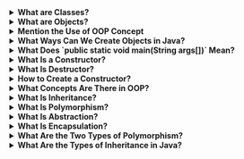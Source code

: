 
<details>
  <summary><strong>What are Classes?</strong></summary>
  <br>
  <p style="background-color: #f2f2f2; margin-left: 20px;">In Java, a class is a blueprint or template for creating objects. It defines a data structure along with methods to operate on that data. Classes encapsulate the behavior and properties that objects of a certain type should have.</p>
</details>

<details>
  <summary><strong>What are Objects?</strong></summary>
  <br>
  <p style="background-color: #f2f2f2; margin-left: 20px;">Objects are instances of classes. They represent real-world entities and are created based on the structure defined by a class. Objects encapsulate data and the methods that operate on that data.</p>
</details>

<details>
  <summary><strong>Mention the Use of OOP Concept</strong></summary>
  <br>
  <p style="background-color: #f2f2f2; margin-left: 20px;">Object-Oriented Programming (OOP) is a programming paradigm that organizes code into objects. The use of OOP provides benefits such as code reusability, modularity, and the ability to model real-world entities more effectively through classes and objects.</p>
</details>

<details>
  <summary><strong>What Ways Can We Create Objects in Java?</strong></summary>
  <br>
  <p style="background-color: #f2f2f2; margin-left: 20px;">Objects in Java can be created in multiple ways:
    <ul>
      <li>Using the `new` keyword with a constructor.</li>
      <li>Using a static factory method.</li>
      <li>Using reflection.</li>
      <li>Using object cloning.</li>
    </ul>
  </p>
  <p style="background-color: #f2f2f2; margin-left: 20px;">Example using the `new` keyword with a constructor:</p>
  
  ```java
  class MyClass {
      // Constructor
      public MyClass() {
          // Constructor logic goes here
      }
  }
  
  // Creating an object
  MyClass myObject = new MyClass();
  ```
</details>

<details>
  <summary><strong>What Does `public static void main(String args[])` Mean?</strong></summary>
  <br>
  <p style="background-color: #f2f2f2; margin-left: 20px;">It is the entry point for Java applications. The `public static void main(String args[])` is a special method where the Java Virtual Machine (JVM) starts the execution of the program. It is mandatory in a standalone Java application.</p>
  <p style="background-color: #f2f2f2; margin-left: 20px;">Example:</p>
  
  ```java
  public class MainClass {
      public static void main(String args[]) {
          // Application logic goes here
      }
  }
  ```
</details>

<details>
  <summary><strong>What Is a Constructor?</strong></summary>
  <br>
  <p style="background-color: #f2f2f2; margin-left: 20px;">A constructor is a special method in a class that is invoked when an object of the class is created. It initializes the object's state and is used to perform tasks like allocating memory and setting default values. Constructors play a crucial role in the instantiation process of objects.</p>
  <p style="background-color: #f2f2f2; margin-left: 20px;">Example:</p>
  
  ```java
  public class MyClass {
      // Default constructor
      public MyClass() {
          // Constructor logic goes here
      }
  
      // Parameterized constructor
      public MyClass(int value) {
          // Constructor logic with a parameter
      }
  }
  
  // Creating objects
  MyClass obj1 = new MyClass();          // Using the default constructor
  MyClass obj2 = new MyClass(10);        // Using the parameterized constructor
  ```
</details>

<details>
  <summary><strong>What Is Destructor?</strong></summary>
  <br>
  <p style="background-color: #f2f2f2; margin-left: 20px;">Unlike some other programming languages, Java does not have explicit destructors. Instead, Java relies on automatic garbage collection to reclaim memory occupied by objects that are no longer reachable or in use.</p>
</details>

<details>
  <summary><strong>How to Create a Constructor?</strong></summary>
  <br>
  <p style="background-color: #f2f2f2; margin-left: 20px;">A constructor is created within a class by defining a method with the same name as the class. It does not have a return type, and it can take parameters for initializing the object's state. Here's an example:</p>
  
  ```java
  public class MyClass {
      public MyClass() {
          // Constructor logic goes here
      }
  }
  ```
</details>

<details>
  <summary><strong>What Concepts Are There in OOP?</strong></summary>
  <br>
  <p style="background-color: #f2f2f2; margin-left: 20px;">Key concepts in Object-Oriented Programming include:
    <ul>
      <li><strong>Classes and Objects:</strong> The basic building blocks of OOP.</li>
      <li><strong>Inheritance:</strong> A mechanism where a class can inherit properties and behaviors from another class.</li>
      <li><strong>Polymorphism:</strong> The ability of objects to take on multiple forms, achieved through method overloading and overriding.</li>
      <li><strong>Abstraction:</strong> The process of hiding complex implementation details and exposing only essential features.</li>
      <li><strong>Encapsulation:</strong> The bundling of data (attributes) and methods (functions) into a single unit known as a class.</li>
    </ul>
  </p>
</details>

<details>
  <summary><strong>What Is Inheritance?</strong></summary>
  <br>
  <p style="background-color: #f2f2f2; margin-left: 20px;">Inheritance is a fundamental concept in OOP where a class (subclass or derived class) inherits the properties and behaviors of another class (superclass or base class). It promotes code reusability and establishes an "is-a" relationship between classes.</p>
  <p style="background-color: #f2f2f2; margin-left: 20px;">Example:</p>
  
  ```java
  // Superclass
  class Animal {
      void eat() {
          System.out.println("Animal is eating.");
      }
  }
  
  // Subclass inheriting from Animal
  class Dog extends Animal {
      void bark() {
          System.out.println("Dog is barking.");
      }
  }
  
  // Creating objects
  Animal myAnimal = new Animal();
  Dog myDog = new Dog();
  
  // Accessing inherited methods
  myAnimal.eat();   // Output: Animal is eating.
  myDog.eat();      // Output: Animal is eating. (inherited from Animal

)
  myDog.bark();     // Output: Dog is barking.
  ```
</details>

<details>
  <summary><strong>What Is Polymorphism?</strong></summary>
  <br>
  <p style="background-color: #f2f2f2; margin-left: 20px;">Polymorphism allows objects of different types to be treated as objects of a common type. There are two types of polymorphism:</p>
  <ul style="background-color: #f2f2f2; margin-left: 20px;">
    <li><strong>Compile-Time Polymorphism:</strong> Achieved through method overloading where multiple methods have the same name but different parameters.</li>
    <li><strong>Runtime Polymorphism:</strong> Achieved through method overriding where a subclass provides a specific implementation for a method defined in its superclass.</li>
  </ul>
  <p style="background-color: #f2f2f2; margin-left: 20px;">Example of Compile-Time Polymorphism:</p>
  
  ```java
  class MathOperations {
      // Method to add two integers
      int add(int a, int b) {
          return a + b;
      }
  
      // Method to add three integers
      int add(int a, int b, int c) {
          return a + b + c;
      }
  }
  
  // Using Compile-Time Polymorphism
  MathOperations mathObj = new MathOperations();
  int result1 = mathObj.add(2, 3);         // Calls the first method
  int result2 = mathObj.add(2, 3, 5);      // Calls the second method
  ```
  
  <p style="background-color: #f2f2f2; margin-left: 20px;">Example of Runtime Polymorphism:</p>
  
  ```java
  // Superclass
  class Shape {
      void draw() {
          System.out.println("Drawing a shape.");
      }
  }
  
  // Subclass overriding the draw method
  class Circle extends Shape {
      @Override
      void draw() {
          System.out.println("Drawing a circle.");
      }
  }
  
  // Using Runtime Polymorphism
  Shape myShape = new Circle();   // Reference of superclass, object of subclass
  myShape.draw();                // Calls the overridden draw method in Circle
  ```
</details>

<details>
  <summary><strong>What Is Abstraction?</strong></summary>
  <br>
  <p style="background-color: #f2f2f2; margin-left: 20px;">Abstraction is the process of hiding the complex implementation details and showing only the essential features of an object. Abstract classes and interfaces are used to achieve abstraction in Java.</p>
  <p style="background-color: #f2f2f2; margin-left: 20px;">Example using an Abstract Class:</p>
  
  ```java
  // Abstract class
  abstract class Shape {
      // Abstract method (to be implemented by subclasses)
      abstract void draw();
  }
  
  // Concrete subclass implementing the abstract method
  class Circle extends Shape {
      @Override
      void draw() {
          System.out.println("Drawing a circle.");
      }
  }
  
  // Using abstraction
  Shape myShape = new Circle();   // Reference of abstract class, object of subclass
  myShape.draw();                // Calls the draw method in Circle
  ```
</details>

<details>
  <summary><strong>What Is Encapsulation?</strong></summary>
  <br>
  <p style="background-color: #f2f2f2; margin-left: 20px;">Encapsulation is the bundling of data (attributes) and methods (functions) that operate on the data into a single unit known as a class. It restricts direct access to some of the object's components, promoting data integrity and security.</p>
  <p style="background-color: #f2f2f2; margin-left: 20px;">Example:</p>
  
  ```java
  public class BankAccount {
      private double balance;
  
      // Getter method to access the balance
      public double getBalance() {
          return balance;
      }
  
      // Setter method to update the balance
      public void setBalance(double newBalance) {
          if (newBalance >= 0) {
              balance = newBalance;
          }
      }
  }
  
  // Using encapsulation
  BankAccount myAccount = new BankAccount();
  myAccount.setBalance(1000.0);   // Setting the balance using the setter
  double currentBalance = myAccount.getBalance();  // Getting the balance using the getter
  ```
</details>

<details>
  <summary><strong>What Are the Two Types of Polymorphism?</strong></summary>
  <br>
  <p style="background-color: #f2f2f2; margin-left: 20px;">The two types of polymorphism are:</p>
  <ul style="background-color: #f2f2f2; margin-left: 20px;">
    <li><strong>Compile-Time Polymorphism:</strong> It is achieved through method overloading where multiple methods have the same name but different parameters. The compiler determines which method to call based on the method signature.</li>
    <li><strong>Runtime Polymorphism:</strong> It is achieved through method overriding where a subclass provides a specific implementation for a method defined in its superclass. The decision on which method to call is made at runtime based on the actual object type.</li>
  </ul>
</details>

<details>
  <summary><strong>What Are the Types of Inheritance in Java?</strong></summary>
  <br>
  <p style="background-color: #f2f2f2; margin-left: 20px;">Types of inheritance in Java include:</p>
  <ul style="background-color: #f2f2f2; margin-left: 20px;">
    <li><strong>Single Inheritance:</strong> A class can inherit from only one superclass.</li>
    <li><strong>Multiple Inheritance (achieved through interfaces):</strong> A class can implement multiple interfaces, allowing it to inherit from more than one type.</li>
    <li><strong>Multilevel Inheritance:</strong> A class can inherit from a class, and another class can inherit from it, forming a chain of inheritance.</li>
    <li><strong>Hierarchical Inheritance:</strong> Multiple classes can inherit from a single superclass, forming a hierarchy of classes.</li>
  </ul>
</details>
